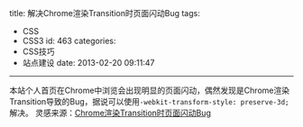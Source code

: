 title: 解决Chrome渲染Transition时页面闪动Bug
tags:
  - CSS
  - CSS3
id: 463
categories:
  - CSS技巧
  - 站点建设
date: 2013-02-20 09:11:47
---

本站个人首页在Chrome中浏览会出现明显的页面闪动，偶然发现是Chrome渲染Transition导致的Bug，据说可以使用`-webkit-transform-style: preserve-3d;`解决。 灵感来源：[Chrome渲染Transition时页面闪动Bug](http://ued.taobao.com/blog/2012/01/chrome%E6%B8%B2%E6%9F%93transition%E6%97%B6%E9%A1%B5%E9%9D%A2%E9%97%AA%E5%8A%A8bug/)